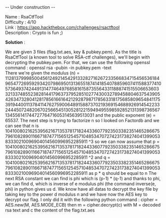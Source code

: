 -- Under construction -- 

Name : RsaCtfTool\
Difficulty : 4/10\
Link : https://app.hackthebox.com/challenges/rsactftool \
Description : Crypto is fun ;)

**Solution** : 

We are given 3 files (flag.txt.aes, key & pubkey.pem). As the title is RsaCtfTool (a known tool to solve RSA-ctf challenges), we'll begin 
with decrypting the pubkey.pem. For that, we can use the following openssl command : openssl rsa -pubin -in pubkey.pem -text\
There we're given the modulus (n) = 1128137999850045612492145429133282716267233566834715456536184965477269592934207986950131365518741418540788596074115883774105736493742449131477464976858161587355643311888741515506653603321337485523828144179637379528510277430032789458804637543905426347328041281785616616421292879871785633181756858096548411753919440011378411476275900648915887370219369154688926914542233244450724820670256654513052812215949495598592852131398736567134556141744727764716053145639513031 and the public exponent (e) = 65537. The next step is trying to factorize n so I looked on Factordb and we can see that n is 10410080216253956216713537817182443360779235033823514652866757961082890116671874771565125457104853470727423173827404139905383330210096904014560996952285911 ^3 so we can now assume that p = 10410080216253956216713537817182443360779235033823514652866757961082890116671874771565125457104853470727423173827404139905383330210096904014560996952285911 ^2 and q = 10410080216253956216713537817182443360779235033823514652866757961082890116671874771565125457104853470727423173827404139905383330210096904014560996952285911 as p * q should be equal to n 
The next RSA constant we can find is phi which is (p-1) * (q-1) and thanks to phi, we can find d, which is inverse of e modulus phi (the command inverse(e, phi) in python gives us d. We know have all datas to decrypt the key file by taking key to the power d modulus n and we have now the AES key to decrypt our flag. I only did it with the following python command : cipher = AES.new(M, AES.MODE_ECB) then m = cipher.decrypt(c) with M = decoded rsa text and c the content of the flag.txt.aes 
